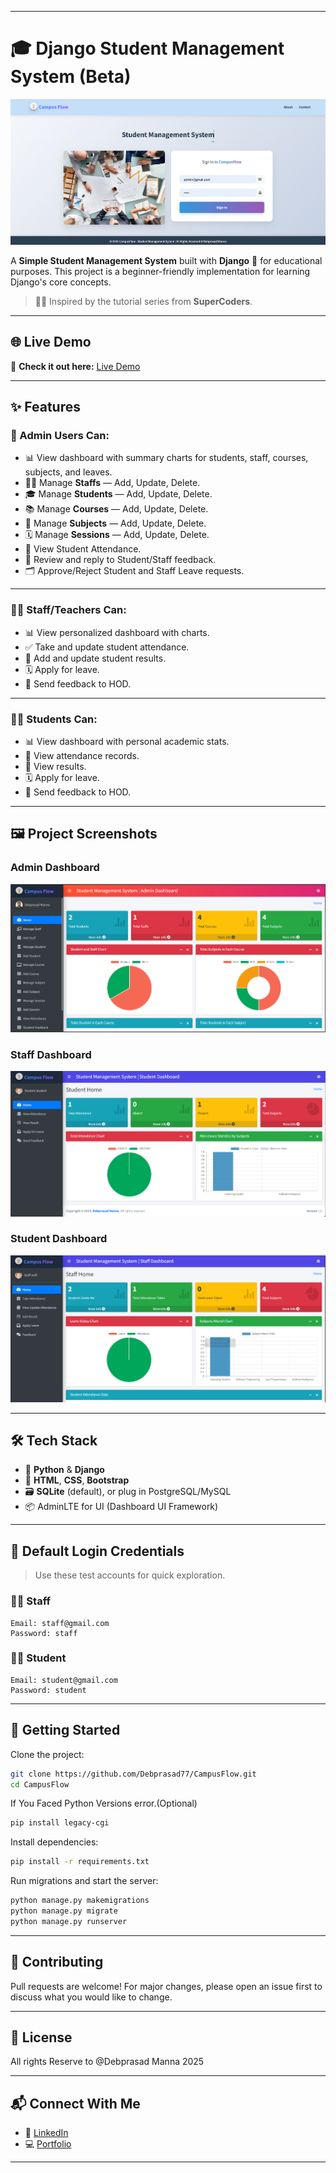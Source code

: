 
---

# 🎓 Django Student Management System (Beta)

![Student Management System Admin View](media/Banner.png)


A **Simple Student Management System** built with **Django** 🐍 for educational purposes. This project is a beginner-friendly implementation for learning Django's core concepts.

> 👨‍💻 Inspired by the tutorial series from **SuperCoders**.

---

## 🌐 Live Demo

🔗 **Check it out here:** [Live Demo](https://campus-flow.onrender.com/)

---

## ✨ Features

### 👑 Admin Users Can:

* 📊 View dashboard with summary charts for students, staff, courses, subjects, and leaves.
* 👨‍🏫 Manage **Staffs** — Add, Update, Delete.
* 🎓 Manage **Students** — Add, Update, Delete.
* 📚 Manage **Courses** — Add, Update, Delete.
* 📖 Manage **Subjects** — Add, Update, Delete.
* 🗓 Manage **Sessions** — Add, Update, Delete.
* 📅 View Student Attendance.
* 💬 Review and reply to Student/Staff feedback.
* 🗂 Approve/Reject Student and Staff Leave requests.

---

### 👨‍🏫 Staff/Teachers Can:

* 📊 View personalized dashboard with charts.
* ✅ Take and update student attendance.
* 📝 Add and update student results.
* 🗓 Apply for leave.
* 💌 Send feedback to HOD.

---

### 👨‍🎓 Students Can:

* 📊 View dashboard with personal academic stats.
* 📅 View attendance records.
* 🧾 View results.
* 🗓 Apply for leave.
* 💌 Send feedback to HOD.

---

## 🖼 Project Screenshots

### Admin Dashboard

![Admin Dashboard Screenshot](media/Admin_View.png)

### Staff Dashboard

![Student Management System Staff View](media/Staff_View.png)

### Student Dashboard

![Student Management System Student View](media/Student_View.png)


---

## 🛠 Tech Stack

* 🎯 **Python** & **Django**
* 🧩 **HTML**, **CSS**, **Bootstrap**
* 🗃 **SQLite** (default), or plug in PostgreSQL/MySQL
* 📦 AdminLTE for UI (Dashboard UI Framework)

---

## 🧪 Default Login Credentials

> Use these test accounts for quick exploration.

### 👨‍🏫 Staff

```
Email: staff@gmail.com
Password: staff
```

### 👨‍🎓 Student

```
Email: student@gmail.com
Password: student
```

---


## 🚀 Getting Started

Clone the project:

```bash
git clone https://github.com/Debprasad77/CampusFlow.git
cd CampusFlow
```

If You Faced Python Versions error.(Optional)

```bash
pip install legacy-cgi
```

Install dependencies:

```bash
pip install -r requirements.txt
```

Run migrations and start the server:

```bash
python manage.py makemigrations
python manage.py migrate
python manage.py runserver
```

---

## 🤝 Contributing

Pull requests are welcome! For major changes, please open an issue first to discuss what you would like to change.

---

## 📄 License

All rights Reserve to @Debprasad Manna 2025

---

## 📬 Connect With Me

* 💼 [LinkedIn](https://linkedin.com/in/debprasad77)
* 💻 [Portfolio](https://debprasadportfolio.vercel.app)

---
